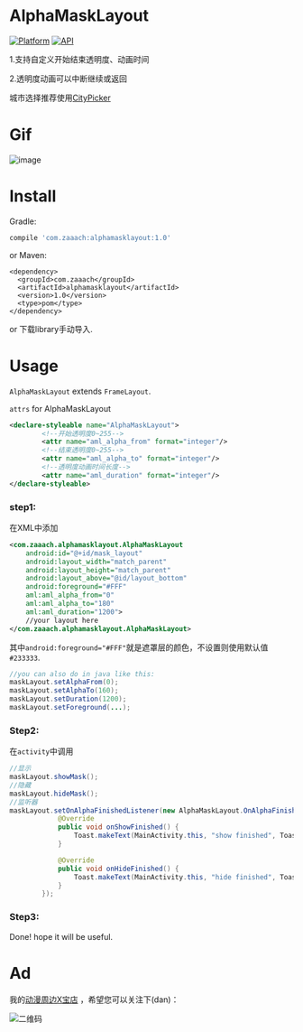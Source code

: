# AlphaMaskLayout

[![Platform](https://img.shields.io/badge/platform-android-green.svg)](http://developer.android.com/index.html)
[![API](https://img.shields.io/badge/API-9%2B-yellow.svg?style=flat)](https://android-arsenal.com/api?level=9)

1.支持自定义开始结束透明度、动画时间

2.透明度动画可以中断继续或返回

城市选择推荐使用[CityPicker](https://github.com/zaaach/CityPicker)

# Gif

![image](https://github.com/zaaach/AlphaMaskLayout/raw/master/art/screen.gif)

# Install

Gradle:

```groovy
compile 'com.zaaach:alphamasklayout:1.0'
```

or Maven:

```xm
<dependency>
  <groupId>com.zaaach</groupId>
  <artifactId>alphamasklayout</artifactId>
  <version>1.0</version>
  <type>pom</type>
</dependency>
```

or 下载library手动导入.

# Usage

`AlphaMaskLayout` extends `FrameLayout`.

`attrs` for AlphaMaskLayout

```xml
<declare-styleable name="AlphaMaskLayout">
        <!--开始透明度0~255-->
        <attr name="aml_alpha_from" format="integer"/>
        <!--结束透明度0~255-->
        <attr name="aml_alpha_to" format="integer"/>
        <!--透明度动画时间长度-->
        <attr name="aml_duration" format="integer"/>
</declare-styleable>
```



### step1:

在XML中添加

```xml
<com.zaaach.alphamasklayout.AlphaMaskLayout
	android:id="@+id/mask_layout"
    android:layout_width="match_parent"
    android:layout_height="match_parent"
    android:layout_above="@id/layout_bottom"
    android:foreground="#FFF"
    aml:aml_alpha_from="0"
    aml:aml_alpha_to="180"
    aml:aml_duration="1200">
    //your layout here
</com.zaaach.alphamasklayout.AlphaMaskLayout>
```
其中`android:foreground="#FFF"`就是遮罩层的颜色，不设置则使用默认值`#233333`.

```java
//you can also do in java like this:
maskLayout.setAlphaFrom(0);
maskLayout.setAlphaTo(160);
maskLayout.setDuration(1200);
maskLayout.setForeground(...);
```

### Step2:

在`activity`中调用

```java
//显示
maskLayout.showMask();
//隐藏
maskLayout.hideMask();
//监听器
maskLayout.setOnAlphaFinishedListener(new AlphaMaskLayout.OnAlphaFinishedListener() {
            @Override
            public void onShowFinished() {
                Toast.makeText(MainActivity.this, "show finished", Toast.LENGTH_SHORT).show();
            }

            @Override
            public void onHideFinished() {
                Toast.makeText(MainActivity.this, "hide finished", Toast.LENGTH_SHORT).show();
            }
        });
```

### Step3:

Done! hope it will be useful.

# Ad
我的[动漫周边X宝店]( https://shop238932691.taobao.com/) ，希望您可以关注下(dan)：

![二维码](https://img.alicdn.com/imgextra/i1/769720206/TB2AnBVar0kpuFjy0FjXXcBbVXa_!!769720206.png)